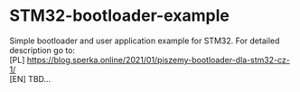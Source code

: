 # STM32-bootloader-example
Simple bootloader and user application example for STM32. For detailed description go to:<br>
[PL] https://blog.sperka.online/2021/01/piszemy-bootloader-dla-stm32-cz-1/ <br>
[EN] TBD...
